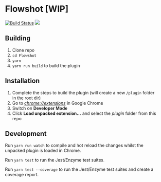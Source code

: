 # Flowshot [WIP]

[![Build Status](https://travis-ci.com/overflowapp/Flowshot.png?branch=master)](https://travis-ci.com/overflowapp/Flowshot)
<a href="https://codeclimate.com/github/overflowapp/Flowshot/maintainability"><img src="https://api.codeclimate.com/v1/badges/c4cffc3570dddf3eafce/maintainability" /></a>

## Building

1.  Clone repo
2. `cd Flowshot`
3.  `yarn`
4.  `yarn run build` to build the plugin

## Installation

1.  Complete the steps to build the plugin (will create a new `/plugin` folder in the root dir)
2.  Go to [_chrome://extensions_](chrome://extensions) in Google Chrome
3.  Switch on **Developer Mode**
4.  Click **Load unpacked extension...** and select the _plugin_ folder from this repo

## Development

Run `yarn run watch` to compile and hot reload the changes whilst the unpacked plugin is loaded in Chrome.

Run `yarn test` to run the Jest/Enzyme test suites.

Run `yarn test --coverage` to run the Jest/Enzyme test suites and create a coverage report.

